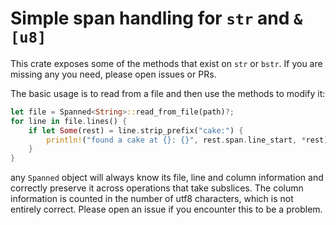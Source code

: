# Simple span handling for `str` and `&[u8]`

This crate exposes some of the methods that exist on `str` or `bstr`.
If you are missing any you need, please open issues or PRs.

The basic usage is to read from a file and then use the methods to modify it:

```rust
let file = Spanned<String>::read_from_file(path)?;
for line in file.lines() {
    if let Some(rest) = line.strip_prefix("cake:") {
        println!("found a cake at {}: {}", rest.span.line_start, *rest);
    }
}
```

any `Spanned` object will always know its file, line and column information and
correctly preserve it across operations that take subslices. The column information
is counted in the number of utf8 characters, which is not entirely correct.
Please open an issue if you encounter this to be a problem.
